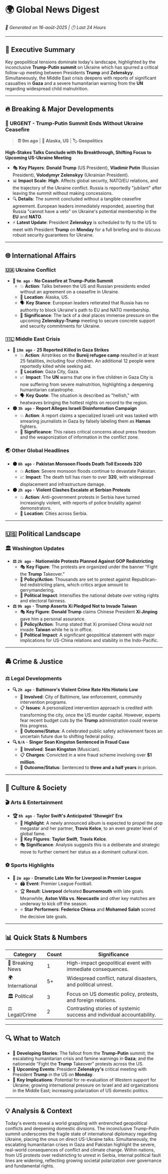 # 🌍 Global News Digest
*📅 Generated on 16-août-2025 | 🕐 Last 24 Hours*

---

## 🎯 Executive Summary
Key geopolitical tensions dominate today's landscape, highlighted by the inconclusive **Trump-Putin summit** on Ukraine which has spurred a critical follow-up meeting between Presidents **Trump** and **Zelenskyy**. Simultaneously, the Middle East crisis deepens with reports of significant casualties in **Gaza** and a severe humanitarian warning from the **UN** regarding widespread child malnutrition.

---

## 🔥 Breaking & Major Developments

### 🚨 **URGENT** - Trump-Putin Summit Ends Without Ukraine Ceasefire
> **⏰ 9m ago** | **📍 Alaska, US** | **🏷️ Geopolitics**

**High-Stakes Talks Conclude with No Breakthrough, Shifting Focus to Upcoming US-Ukraine Meeting**

- 🎭 **Key Players**: **Donald Trump** (US President), **Vladimir Putin** (Russian President), **Volodymyr Zelenskyy** (Ukrainian President).
- 📊 **Impact Scale**: **High**. Affects global security, NATO/EU relations, and the trajectory of the Ukraine conflict. Russia is reportedly "jubilant" after leaving the summit without making concessions.
- 🔍 **Details**: The summit concluded without a tangible ceasefire agreement. European leaders immediately responded, asserting that Russia "cannot have a veto" on Ukraine's potential membership in the **EU** and **NATO**.
- ⚡ **Latest Update**: President **Zelenskyy** is scheduled to fly to the US to meet with President **Trump** on **Monday** for a full briefing and to discuss robust security guarantees for Ukraine.

---

## 🌐 International Affairs

### 🇺🇦 **Ukraine Conflict**
- **🔴 `9m ago`** - **No Ceasefire at Trump-Putin Summit**
  - 💥 **Action**: Talks between the US and Russian presidents ended without an agreement on a ceasefire in Ukraine.
  - 📍 **Location**: Alaska, US.
  - 🗣️ **Key Stance**: European leaders reiterated that Russia has no authority to block Ukraine's path to EU and NATO membership.
  - 🎯 **Significance**: The lack of a deal places immense pressure on the upcoming **Zelenskyy-Trump** meeting to secure concrete support and security commitments for Ukraine.

### 🇮🇱 **Middle East Crisis**
- **🔴 `19m ago`** - **25 Reported Killed in Gaza Strikes**
  - 💥 **Action**: Airstrikes on the **Bureij refugee camp** resulted in at least 25 fatalities, including four children. An additional 12 people were reportedly killed while seeking aid.
  - 📍 **Location**: Gaza City, Gaza.
  - 📈 **Impact**: The **UN** warns that one in five children in Gaza City is now suffering from severe malnutrition, highlighting a deepening humanitarian catastrophe.
  - 🗣️ **Key Quote**: The situation is described as "hellish," with heatwaves bringing the hottest nights on record to the region.
- **🟡 `3h ago`** - **Report Alleges Israeli Disinformation Campaign**
  - 💥 **Action**: A report claims a specialized Israeli unit was tasked with smearing journalists in Gaza by falsely labeling them as **Hamas** fighters.
  - 🎯 **Significance**: This raises critical concerns about press freedom and the weaponization of information in the conflict zone.

### 🌏 **Other Global Headlines**
- **⚫ `6h ago`** - **Pakistan Monsoon Floods Death Toll Exceeds 320**
  - 💥 **Action**: Severe monsoon floods continue to devastate Pakistan.
  - 📈 **Impact**: The death toll has risen to over **320**, with widespread displacement and infrastructure damage.
- **⚫ `2h ago`** - **Violent Clashes Escalate at Serbian Protests**
  - 💥 **Action**: Anti-government protests in Serbia have turned increasingly violent, with reports of police brutality against demonstrators.
  - 📍 **Location**: Cities across Serbia.

---

## 🇺🇸 Political Landscape

### 🏛️ **Washington Updates**
- **⚖️ `2h ago`** - **Nationwide Protests Planned Against GOP Redistricting**
  - 🎭 **Key Figure**: The protests are organized under the banner "Fight the **Trump** Takeover."
  - 📜 **Policy/Action**: Thousands are set to protest against Republican-led redistricting plans, which critics argue amount to gerrymandering.
  - 🌊 **Political Impact**: Intensifies the national debate over voting rights and electoral fairness.
- **⚖️ `9h ago`** - **Trump Asserts Xi Pledged Not to Invade Taiwan**
  - 🎭 **Key Figure**: **Donald Trump** claims Chinese President **Xi Jinping** gave him a personal assurance.
  - 📜 **Policy/Action**: Trump stated that Xi promised China would not invade **Taiwan** while he is in office.
  - 🌊 **Political Impact**: A significant geopolitical statement with major implications for US-China relations and stability in the Indo-Pacific.

---

## 🚔 Crime & Justice

### ⚖️ **Legal Developments**
- **🔍 `2h ago`** - **Baltimore's Violent Crime Rate Hits Historic Low**
  - 👥 **Involved**: City of Baltimore, law enforcement, community intervention programs.
  - 📋 **Issues**: A personalized intervention approach is credited with transforming the city, once the US murder capital. However, experts fear recent budget cuts by the **Trump** administration could reverse this progress.
  - 🎯 **Outcome/Status**: A celebrated public safety achievement faces an uncertain future due to shifting federal policy.
- **🔍 `N/A`** - **Singer Sean Kingston Sentenced in Fraud Case**
  - 👥 **Involved**: **Sean Kingston** (Musician).
  - 📋 **Charges**: Convicted in a wire fraud scheme involving over **$1 million**.
  - 🎯 **Outcome/Status**: Sentenced to **three and a half years** in prison.

---

## 🎨 Culture & Society

### 🎬 **Arts & Entertainment**
- **🏆 `8h ago`** - **Taylor Swift's Anticipated 'Showgirl' Era**
  - 🌟 **Highlight**: A newly announced album is expected to propel the pop megastar and her partner, **Travis Kelce**, to an even greater level of global fame.
  - 👤 **Key Figures**: **Taylor Swift**, **Travis Kelce**.
  - 🎭 **Significance**: Analysis suggests this is a deliberate and strategic move to further cement her status as a dominant cultural icon.

### ⚽ **Sports Highlights**
- **🥇 `2m ago`** - **Dramatic Late Win for Liverpool in Premier League**
  - 🏟️ **Event**: Premier League Football.
  - 🏆 **Result**: **Liverpool** defeated **Bournemouth** with late goals. Meanwhile, **Aston Villa vs. Newcastle** and other key matches are underway to kick off the season.
  - ⭐ **Star Performers**: **Federico Chiesa** and **Mohamed Salah** scored the decisive late goals.

---

## 📊 Quick Stats & Numbers
| Category | Count | Significance |
|----------|-------|--------------|
| 🚨 Breaking News | 1 | High-impact geopolitical event with immediate consequences. |
| 🌍 International | 5+ | Widespread conflict, natural disasters, and political unrest. |
| 🏛️ Political | 3 | Focus on US domestic policy, protests, and foreign relations. |
| ⚖️ Legal/Crime | 2 | Contrasting stories of systemic success and individual accountability. |

---

## 🔍 What to Watch
- 👀 **Developing Stories**: The fallout from the **Trump-Putin** summit; the escalating humanitarian crisis and famine warnings in **Gaza**; and the nationwide "Fight the **Trump** Takeover" protests across the US.
- 📅 **Upcoming Events**: President **Zelenskyy's** critical meeting with President **Trump** in the US on **Monday**.
- 🎯 **Key Implications**: Potential for re-evaluation of Western support for Ukraine; growing international pressure on Israel and aid organizations in the Middle East; increasing polarization of US domestic politics.

---

## 💡 Analysis & Context
Today's events reveal a world grappling with entrenched geopolitical conflicts and deepening domestic divisions. The inconclusive Trump-Putin summit underscores the fragile state of international diplomacy regarding Ukraine, placing the onus on direct US-Ukraine talks. Simultaneously, the escalating humanitarian crises in Gaza and Pakistan highlight the severe, real-world consequences of conflict and climate change. Within nations, from US protests over redistricting to unrest in Serbia, internal political fault lines are widening, reflecting growing societal polarization over governance and fundamental rights.